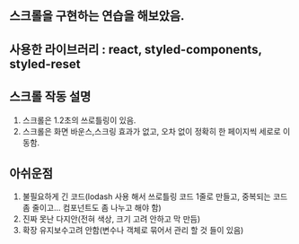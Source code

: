 ## 스크롤을 구현하는 연습을 해보았음.

## 사용한 라이브러리 : react, styled-components, styled-reset

## 스크롤 작동 설명
1. 스크롤은 1.2초의 쓰로틀링이 있음.
2. 스크롤은 화면 바운스,스크링 효과가 없고, 오차 없이 정확히 한 페이지씩 세로로 이동함.

## 아쉬운점
1. 불필요하게 긴 코드(lodash 사용 해서 쓰로틀링 코드 1줄로 만들고, 중복되는 코드 좀 줄이고... 컴포넌트도 좀 나누고 해야 함)
2. 진짜 못난 다지안(전혀 색상, 크기 고려 안하고 막 만듬)
3. 확장 유지보수고려 안함(변수나 객체로 묶어서 관리 할 것 들이 있음)
